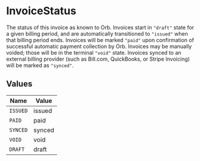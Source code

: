 # InvoiceStatus

The status of this invoice as known to Orb. Invoices start in `"draft"` state for a given billing period, and are automatically transitioned to `"issued"` when that billing period ends. Invoices will be marked `"paid"` upon confirmation of successful automatic payment collection by Orb. Invoices may be manually voided; those will be in the terminal `"void"` state. Invoices synced to an external billing provider (such as Bill.com, QuickBooks, or Stripe Invoicing) will be marked as `"synced"`.


## Values

| Name     | Value    |
| -------- | -------- |
| `ISSUED` | issued   |
| `PAID`   | paid     |
| `SYNCED` | synced   |
| `VOID`   | void     |
| `DRAFT`  | draft    |